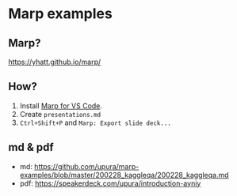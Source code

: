 # Marp examples

## Marp?

https://yhatt.github.io/marp/

## How?

1. Install [Marp for VS Code](https://marketplace.visualstudio.com/items?itemName=marp-team.marp-vscode).
1. Create `presentations.md`
1. `Ctrl+Shift+P` and `Marp: Export slide deck...`

## md & pdf

- md: https://github.com/upura/marp-examples/blob/master/200228_kaggleqa/200228_kaggleqa.md
- pdf: https://speakerdeck.com/upura/introduction-ayniy
